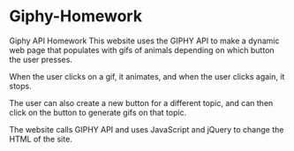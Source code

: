 # Giphy-Homework
Giphy API Homework
This website uses the GIPHY API to make a dynamic web page that populates with gifs of animals depending on which button the user presses.  

When the user clicks on a gif, it animates, and when the user clicks again, it stops. 

The user can also create a new button for a different topic, and can then click on the button to generate gifs on that topic. 

The website calls GIPHY API and uses JavaScript and jQuery to change the HTML of the site.